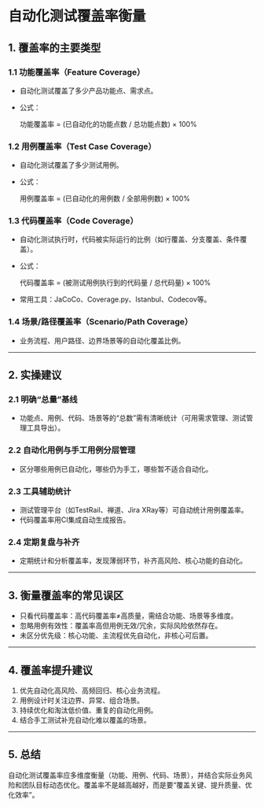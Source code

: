 # 自动化测试覆盖率衡量

## 1. 覆盖率的主要类型

### 1.1 功能覆盖率（Feature Coverage）
- 自动化测试覆盖了多少产品功能点、需求点。
- 公式：
  
  功能覆盖率 = (已自动化的功能点数 / 总功能点数) × 100%

### 1.2 用例覆盖率（Test Case Coverage）
- 自动化测试覆盖了多少测试用例。
- 公式：
  
  用例覆盖率 = (已自动化的用例数 / 全部用例数) × 100%

### 1.3 代码覆盖率（Code Coverage）
- 自动化测试执行时，代码被实际运行的比例（如行覆盖、分支覆盖、条件覆盖）。
- 公式：
  
  代码覆盖率 = (被测试用例执行到的代码量 / 总代码量) × 100%
- 常用工具：JaCoCo、Coverage.py、Istanbul、Codecov等。

### 1.4 场景/路径覆盖率（Scenario/Path Coverage）
- 业务流程、用户路径、边界场景等的自动化覆盖比例。

---

## 2. 实操建议

### 2.1 明确“总量”基线
- 功能点、用例、代码、场景等的“总数”需有清晰统计（可用需求管理、测试管理工具导出）。

### 2.2 自动化用例与手工用例分层管理
- 区分哪些用例已自动化，哪些仍为手工，哪些暂不适合自动化。

### 2.3 工具辅助统计
- 测试管理平台（如TestRail、禅道、Jira XRay等）可自动统计用例覆盖率。
- 代码覆盖率用CI集成自动生成报告。

### 2.4 定期复盘与补齐
- 定期统计和分析覆盖率，发现薄弱环节，补齐高风险、核心功能的自动化。

---

## 3. 衡量覆盖率的常见误区

- 只看代码覆盖率：高代码覆盖率≠高质量，需结合功能、场景等多维度。
- 忽略用例有效性：覆盖率高但用例无效/冗余，实际风险依然存在。
- 未区分优先级：核心功能、主流程优先自动化，非核心可后置。

---

## 4. 覆盖率提升建议

1. 优先自动化高风险、高频回归、核心业务流程。
2. 用例设计时关注边界、异常、组合场景。
3. 持续优化和淘汰低价值、重复的自动化用例。
4. 结合手工测试补充自动化难以覆盖的场景。

---

## 5. 总结

自动化测试覆盖率应多维度衡量（功能、用例、代码、场景），并结合实际业务风险和团队目标动态优化。覆盖率不是越高越好，而是要“覆盖关键、提升质量、优化效率”。 